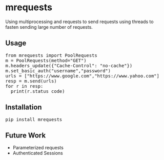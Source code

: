 # mrequests
Using multiprocessing and requests to send requests using threads to fasten sending large number of requests.

## Usage
<pre>
from mrequests import PoolRequests
m = PoolRequests(method="GET")
m.headers_update({"Cache-Control": "no-cache"})
m.set_basic_auth("username","password")
urls = ["https://www.google.com","https://www.yahoo.com"]
resp = m.send(urls)
for r in resp:
  print(r.status_code)
</pre>

## Installation
<pre>
pip install mrequests
</pre>


## Future Work
<ul>
  <li>Parameterized requests</li>
  <li>Authenticated Sessions</li>
 </ul>
